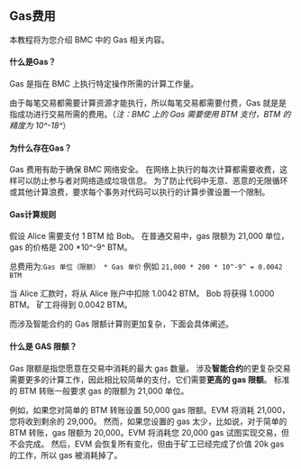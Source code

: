 ## Gas费用

本教程将为您介绍 BMC 中的 Gas 相关内容。

#### 什么是Gas？

Gas 是指在 BMC 上执行特定操作所需的计算工作量。

由于每笔交易都需要计算资源才能执行，所以每笔交易都需要付费，Gas 就是是指成功进行交易所需的费用。（*注：BMC 上的 Gas 需要使用 BTM 支付，BTM 的精度为 10^-18^*）

#### 为什么存在Gas？

Gas 费用有助于确保 BMC 网络安全。 在网络上执行的每次计算都需要收费，这样可以防止参与者对网络造成垃圾信息。 为了防止代码中无意、恶意的无限循环或其他计算浪费，要求每个事务对代码可以执行的计算步骤设置一个限制。

#### Gas计算规则

假设 Alice 需要支付 1 BTM 给 Bob。 在普通交易中，gas 限额为 21,000 单位，gas 的价格是 200 *10^-9^ BTM。

总费用为:`Gas 单位（限额） * Gas 单价` 例如 `21,000 * 200 * 10^-9^ = 0.0042 BTM`

当 Alice 汇款时，将从 Alice 账户中扣除 1.0042 BTM。 Bob 将获得 1.0000 BTM。 矿工将得到 0.0042 BTM。

而涉及智能合约的 Gas 限额计算则更加复杂，下面会具体阐述。

#### 什么是 GAS 限额？

Gas 限额是指您愿意在交易中消耗的最大 gas 数量。 涉及**智能合约**的更复杂交易需要更多的计算工作，因此相比较简单的支付，它们需要**更高的 gas 限额**。 标准的 BTM 转账一般要求 gas 的限额为 21,000 单位。

例如，如果您对简单的 BTM 转账设置 50,000 gas 限额。EVM 将消耗 21,000，您将收到剩余的 29,000。 然而，如果您设置的 gas 太少，比如说，对于简单的 BTM 转账，gas 限额为 20,000。EVM 将消耗您 20,000 gas 试图实现交易，但不会完成。 然后，EVM 会恢复所有变化，但由于矿工已经完成了价值 20k gas 的工作，所以 gas 被消耗掉了。







